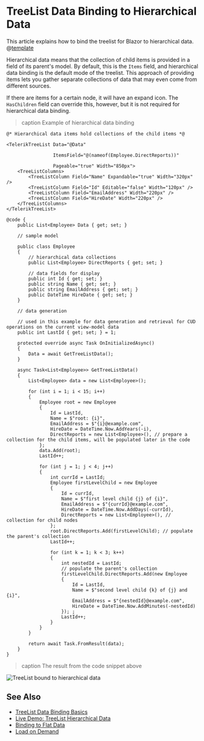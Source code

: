 
# TreeList Data Binding to Hierarchical Data

This article explains how to bind the treelist for Blazor to hierarchical data.
@[template](/_contentTemplates/treelist/databinding.md#link-to-basics)

Hierarchical data means that the collection of child items is provided in a field of its parent's model. By default, this is the `Items` field, and hierarchical data binding is the default mode of the treelist. This approach of providing items lets you gather separate collections of data that may even come from different sources.

If there are items for a certain node, it will have an expand icon. The `HasChildren` field can override this, however, but it is not required for hierarchical data binding.

>caption Example of hierarchical data binding

````RAZOR
@* Hierarchical data items hold collections of the child items *@

<TelerikTreeList Data="@Data"

                 ItemsField="@(nameof(Employee.DirectReports))"

                 Pageable="true" Width="850px">
    <TreeListColumns>
        <TreeListColumn Field="Name" Expandable="true" Width="320px" />
        <TreeListColumn Field="Id" Editable="false" Width="120px" />
        <TreeListColumn Field="EmailAddress" Width="220px" />
        <TreeListColumn Field="HireDate" Width="220px" />
    </TreeListColumns>
</TelerikTreeList>

@code {
    public List<Employee> Data { get; set; }

    // sample model

    public class Employee
    {
        // hierarchical data collections
        public List<Employee> DirectReports { get; set; }

        // data fields for display
        public int Id { get; set; }
        public string Name { get; set; }
        public string EmailAddress { get; set; }
        public DateTime HireDate { get; set; }
    }

    // data generation

    // used in this example for data generation and retrieval for CUD operations on the current view-model data
    public int LastId { get; set; } = 1;

    protected override async Task OnInitializedAsync()
    {
        Data = await GetTreeListData();
    }

    async Task<List<Employee>> GetTreeListData()
    {
        List<Employee> data = new List<Employee>();

        for (int i = 1; i < 15; i++)
        {
            Employee root = new Employee
            {
                Id = LastId,
                Name = $"root: {i}",
                EmailAddress = $"{i}@example.com",
                HireDate = DateTime.Now.AddYears(-i),
                DirectReports = new List<Employee>(), // prepare a collection for the child items, will be populated later in the code
            };
            data.Add(root);
            LastId++;

            for (int j = 1; j < 4; j++)
            {
                int currId = LastId;
                Employee firstLevelChild = new Employee
                {
                    Id = currId,
                    Name = $"first level child {j} of {i}",
                    EmailAddress = $"{currId}@example.com",
                    HireDate = DateTime.Now.AddDays(-currId),
                    DirectReports = new List<Employee>(), // collection for child nodes
                };
                root.DirectReports.Add(firstLevelChild); // populate the parent's collection
                LastId++;

                for (int k = 1; k < 3; k++)
                {
                    int nestedId = LastId;
                    // populate the parent's collection
                    firstLevelChild.DirectReports.Add(new Employee
                    {
                        Id = LastId,
                        Name = $"second level child {k} of {j} and {i}",
                        EmailAddress = $"{nestedId}@example.com",
                        HireDate = DateTime.Now.AddMinutes(-nestedId)
                    }); ;
                    LastId++;
                }
            }
        }

        return await Task.FromResult(data);
    }
}
````

>caption The result from the code snippet above

![TreeList bound to hierarchical data](images/hierarchical-databinding.png)

## See Also

* [TreeList Data Binding Basics](slug:treelist-data-binding-overview)
* [Live Demo: TreeList Hierarchical Data](https://demos.telerik.com/blazor-ui/treelist/binding-hierarchical-data)
* [Binding to Flat Data](slug:treelist-data-binding-flat-data)
* [Load on Demand](slug:treelist-data-binding-load-on-demand)

